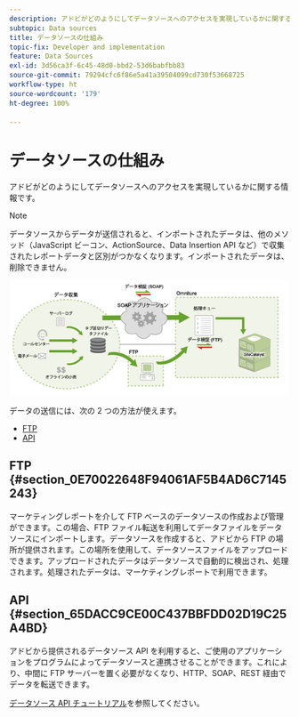 ```yaml
---
description: アドビがどのようにしてデータソースへのアクセスを実現しているかに関する情報です。
subtopic: Data sources
title: データソースの仕組み
topic-fix: Developer and implementation
feature: Data Sources
exl-id: 3d56ca3f-6c45-48d0-bbd2-53d6babfbb83
source-git-commit: 79294cfc6f86e5a41a39504099cd730f53668725
workflow-type: ht
source-wordcount: '179'
ht-degree: 100%

---
```


# データソースの仕組み

アドビがどのようにしてデータソースへのアクセスを実現しているかに関する情報です。

>[!NOTE]
>
>データソースからデータが送信されると、インポートされたデータは、他のメソッド（JavaScript ビーコン、ActionSource、Data Insertion API など）で収集されたレポートデータと区別がつかなくなります。インポートされたデータは、削除できません。

![](assets/data_sources_overview.png)

データの送信には、次の 2 つの方法が使えます。

* [FTP](/help/import/c-data-sources/datasrc-how-data-sources-works.md#section_0E70022648F94061AF5B4AD6C7145243)
* [API](/help/import/c-data-sources/datasrc-how-data-sources-works.md#section_65DACC9CE00C437BBFDD02D19C25A4BD)

## FTP {#section_0E70022648F94061AF5B4AD6C7145243}

マーケティングレポートを介して FTP ベースのデータソースの作成および管理ができます。この場合、FTP ファイル転送を利用してデータファイルをデータソースにインポートします。データソースを作成すると、アドビから FTP の場所が提供されます。この場所を使用して、データソースファイルをアップロードできます。アップロードされたデータはデータソースで自動的に検出され、処理されます。処理されたデータは、マーケティングレポートで利用できます。

## API {#section_65DACC9CE00C437BBFDD02D19C25A4BD}

アドビから提供されるデータソース API を利用すると、ご使用のアプリケーションをプログラムによってデータソースと連携させることができます。これにより、中間に FTP サーバーを置く必要がなくなり、HTTP、SOAP、REST 経由でデータを転送できます。

[データソース API チュートリアル](https://github.com/AdobeDocs/analytics-1.4-apis/tree/master/docs/data-sources-api)を参照してください。
